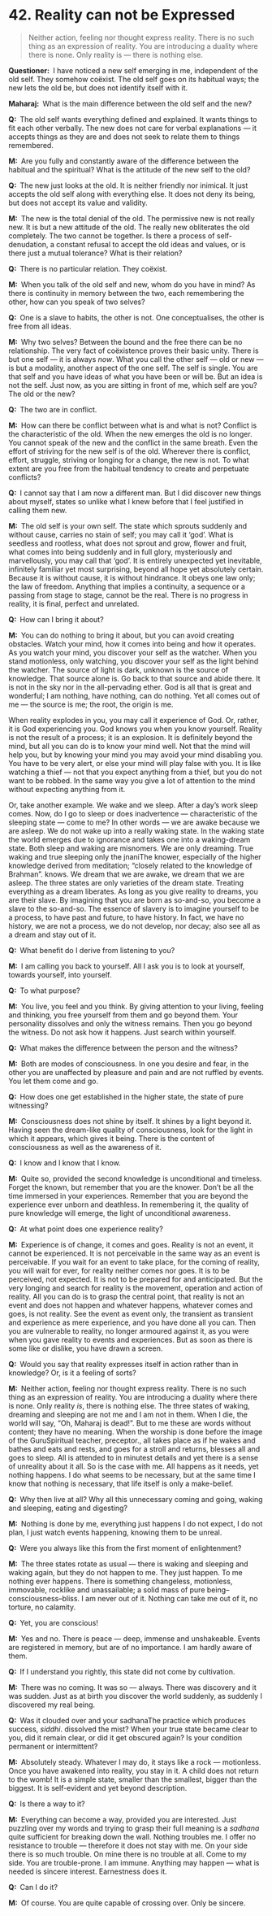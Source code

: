# 42. Reality can not be Expressed

>Neither action, feeling nor thought express reality. There is no such thing as an expression of reality. You are introducing a duality where there is none. Only reality is — there is nothing else.

**Questioner:**&ensp;I have noticed a new self emerging in me, independent of the old self. They somehow coëxist. The old self goes on its habitual ways; the new lets the old be, but does not identify itself with it.

**Maharaj:**&ensp;What is the main difference between the old self and the new?

**Q:**&ensp;The old self wants everything defined and explained. It wants things to fit each other verbally. The new does not care for verbal explanations — it accepts things as they are and does not seek to relate them to things remembered.

**M:**&ensp;Are you fully and constantly aware of the difference between the habitual and the spiritual? What is the attitude of the new self to the old?

**Q:**&ensp;The new just looks at the old. It is neither friendly nor inimical. It just accepts the old self along with everything else. It does not deny its being, but does not accept its value and validity.

**M:**&ensp;The new is the total denial of the old. The permissive new is not really new. It is but a new attitude of the old. The really new obliterates the old completely. The two cannot be together. Is there a process of self-denudation, a constant refusal to accept the old ideas and values, or is there just a mutual tolerance? What is their relation?

**Q:**&ensp;There is no particular relation. They coëxist.

**M:**&ensp;When you talk of the old self and new, whom do you have in mind? As there is continuity in memory between the two, each remembering the other, how can you speak of two selves?

**Q:**&ensp;One is a slave to habits, the other is not. One conceptualises, the other is free from all ideas.

**M:**&ensp;Why two selves? Between the bound and the free there can be no relationship. The very fact of coëxistence proves their basic unity. There is but one self — it is always *now*. What you call the other self — old or new — is but a modality, another aspect of the one self. The self is single. You are that self and you have ideas of what you have been or will be. But an idea is not the self. Just now, as you are sitting in front of me, which self are you? The old or the new?

**Q:**&ensp;The two are in conflict.

**M:**&ensp;How can there be conflict between what is and what is not? Conflict is the characteristic of the old. When the new emerges the old is no longer. You cannot speak of the new and the conflict in the same breath. Even the effort of striving for the new self is of the old. Wherever there is conflict, effort, struggle, striving or longing for a change, the new is not. To what extent are you free from the habitual tendency to create and perpetuate conflicts?

**Q:**&ensp;I cannot say that I am now a different man. But I did discover new things about myself, states so unlike what I knew before that I feel justified in calling them new.

**M:**&ensp;The old self is your own self. The state which sprouts suddenly and without cause, carries no stain of self; you may call it ‘god’. What is seedless and rootless, what does not sprout and grow, flower and fruit, what comes into being suddenly and in full glory, mysteriously and marvellously, you may call that ‘god’. It is entirely unexpected yet inevitable, infinitely familiar yet most surprising, beyond all hope yet absolutely certain. Because it is without cause, it is without hindrance. It obeys one law only; the law of freedom. Anything that implies a continuity, a sequence or a passing from stage to stage, cannot be the real. There is no progress in reality, it is final, perfect and unrelated.

**Q:**&ensp;How can I bring it about?

**M:**&ensp;You can do nothing to bring it about, but you can avoid creating obstacles. Watch your mind, how it comes into being and how it operates. As you watch your mind, you discover your self as the watcher. When you stand motionless, only watching, you discover your self as the light behind the watcher. The source of light is dark, unknown is the source of knowledge. That source alone is. Go back to that source and abide there. It is not in the sky nor in the all-pervading ether. God is all that is great and wonderful; I am nothing, have nothing, can do nothing. Yet all comes out of me — the source is me; the root, the origin is me. 

When reality explodes in you, you may call it experience of God. Or, rather, it is God experiencing you. God knows you when you know yourself. Reality is not the result of a process; it is an explosion. It is definitely beyond the mind, but all you can do is to know your mind well. Not that the mind will help you, but by knowing your mind you may avoid your mind disabling you. You have to be very alert, or else your mind will play false with you. It is like watching a thief — not that you expect anything from a thief, but you do not want to be robbed. In the same way you give a lot of attention to the mind without expecting anything from it. 

Or, take another example. We wake and we sleep. After a day’s work sleep comes. Now, do I go to sleep or does inadvertence — characteristic of the sleeping state — come to me? In other words — we are awake because we are asleep. We do not wake up into a really waking state. In the waking state the world emerges due to ignorance and takes one into a waking-dream state. Both sleep and waking are misnomers. We are only dreaming. True waking and true sleeping only the <span class=tooltip>jnani<span class=tooltiptext>The knower, especially of the higher knowledge derived from meditation; “closely related to the knowledge of Brahman”.</span></span> knows. We dream that we are awake, we dream that we are asleep. The three states are only varieties of the dream state. Treating everything as a dream liberates. As long as you give reality to dreams, you are their slave. By imagining that you are born as so-and-so, you become a slave to the so-and-so. The essence of slavery is to imagine yourself to be a process, to have past and future, to have history. In fact, we have no history, we are not a process, we do not develop, nor decay; also see all as a dream and stay out of it.

**Q:**&ensp;What benefit do I derive from listening to you?

**M:**&ensp;I am calling you back to yourself. All I ask you is to look at yourself, towards yourself, into yourself.

**Q:**&ensp;To what purpose?

**M:**&ensp;You live, you feel and you think. By giving attention to your living, feeling and thinking, you free yourself from them and go beyond them. Your personality dissolves and only the witness remains. Then you go beyond the witness. Do not ask how it happens. Just search within yourself.

**Q:**&ensp;What makes the difference between the person and the witness?

**M:**&ensp;Both are modes of consciousness. In one you desire and fear, in the other you are unaffected by pleasure and pain and are not ruffled by events. You let them come and go.

**Q:**&ensp;How does one get established in the higher state, the state of pure witnessing?

**M:**&ensp;Consciousness does not shine by itself. It shines by a light beyond it. Having seen the dream-like quality of consciousness, look for the light in which it appears, which gives it being. There is the content of consciousness as well as the awareness of it.

**Q:**&ensp;I know and I know that I know.

**M:**&ensp;Quite so, provided the second knowledge is unconditional and timeless. Forget the known, but remember that you are the knower. Don’t be all the time immersed in your experiences. Remember that you are beyond the experience ever unborn and deathless. In remembering it, the quality of pure knowledge will emerge, the light of unconditional awareness.

**Q:**&ensp;At what point does one experience reality?

**M:**&ensp;Experience is of change, it comes and goes. Reality is not an event, it cannot be experienced. It is not perceivable in the same way as an event is perceivable. If you wait for an event to take place, for the coming of reality, you will wait for ever, for reality neither comes nor goes. It is to be perceived, not expected. It is not to be prepared for and anticipated. But the very longing and search for reality is the movement, operation and action of reality. All you can do is to grasp the central point, that reality is not an event and does not happen and whatever happens, whatever comes and goes, is not reality. See the event as event only, the transient as transient and experience as mere experience, and you have done all you can. Then you are vulnerable to reality, no longer armoured against it, as you were when you gave reality to events and experiences. But as soon as there is some like or dislike, you have drawn a screen.

**Q:**&ensp;Would you say that reality expresses itself in action rather than in knowledge? Or, is it a feeling of sorts?

**M:**&ensp;Neither action, feeling nor thought express reality. There is no such thing as an expression of reality. You are introducing a duality where there is none. Only reality *is*, there is nothing else. The three states of waking, dreaming and sleeping are not me and I am not in them. When I die, the world will say, “Oh, Maharaj is dead!”. But to me these are words without content; they have no meaning. When the worship is done before the image of the <span class=tooltip>Guru<span class=tooltiptext>Spiritual teacher, preceptor.</span></span>, all takes place as if he wakes and bathes and eats and rests, and goes for a stroll and returns, blesses all and goes to sleep. All is attended to in minutest details and yet there is a sense of unreality about it all. So is the case with me. All happens as it needs, yet nothing happens. I do what seems to be necessary, but at the same time I know that nothing is necessary, that life itself is only a make-belief.

**Q:**&ensp;Why then live at all? Why all this unnecessary coming and going, waking and sleeping, eating and digesting?

**M:**&ensp;Nothing is done by me, everything just happens I do not expect, I do not plan, I just watch events happening, knowing them to be unreal.

**Q:**&ensp;Were you always like this from the first moment of enlightenment?

**M:**&ensp;The three states rotate as usual — there is waking and sleeping and waking again, but they do not happen to me. They just happen. To me nothing ever happens. There is something changeless, motionless, immovable, rocklike and unassailable; a solid mass of pure being–consciousness–bliss. I am never out of it. Nothing can take me out of it, no torture, no calamity.

**Q:**&ensp;Yet, you are conscious!

**M:**&ensp;Yes and no. There is peace — deep, immense and unshakeable. Events are registered in memory, but are of no importance. I am hardly aware of them.

**Q:**&ensp;If I understand you rightly, this state did not come by cultivation.

**M:**&ensp;There was no coming. It was so — always. There was discovery and it was sudden. Just as at birth you discover the world suddenly, as suddenly I discovered my real being.

**Q:**&ensp;Was it clouded over and your <span class=tooltip>sadhana<span class=tooltiptext>The practice which produces success, *siddhi*.</span></span> dissolved the mist? When your true state became clear to you, did it remain clear, or did it get obscured again? Is your condition permanent or intermittent?

**M:**&ensp;Absolutely steady. Whatever I may do, it stays like a rock — motionless. Once you have awakened into reality, you stay in it. A child does not return to the womb! It is a simple state, smaller than the smallest, bigger than the biggest. It is self-evident and yet beyond description.

**Q:**&ensp;Is there a way to it?

**M:**&ensp;Everything can become a way, provided you are interested. Just puzzling over my words and trying to grasp their full meaning is a *sadhana* quite sufficient for breaking down the wall. Nothing troubles me. I offer no resistance to trouble — therefore it does not stay with me. On your side there is so much trouble. On mine there is no trouble at all. Come to my side. You are trouble-prone. I am immune. Anything may happen — what is needed is sincere interest. Earnestness does it.

**Q:**&ensp;Can I do it?

**M:**&ensp;Of course. You are quite capable of crossing over. Only be sincere.